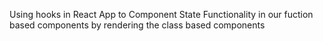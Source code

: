Using hooks in React App to Component State Functionality in our fuction based components by rendering the class based components